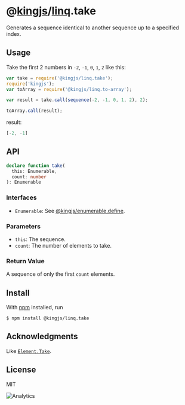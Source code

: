 # @[kingjs](https://www.npmjs.com/package/kingjs)/[linq](https://www.npmjs.com/package/@kingjs/linq).take
Generates a sequence identical to another sequence up to a specified index.
## Usage 
Take the first 2 numbers in `-2`, `-1`, `0`, `1`, `2` like this:
```js
var take = require('@kingjs/linq.take');
require('kingjs');
var toArray = require('@kingjs/linq.to-array');

var result = take.call(sequence(-2, -1, 0, 1, 2), 2);

toArray.call(result);
```
result:
```js
[-2, -1]
```
## API
```ts
declare function take(
  this: Enumerable,
  count: number
): Enumerable
```
### Interfaces
- `Enumerable`: See [@kingjs/enumerable.define](https://www.npmjs.com/package/@kingjs/enumerable.define).

### Parameters
- `this`: The sequence.
- `count`: The number of elements to take.

### Return Value
A sequence of only the first `count` elements. 

## Install
With [npm](https://npmjs.org/) installed, run
```
$ npm install @kingjs/linq.take
```
## Acknowledgments
Like [`Element.Take`](https://msdn.microsoft.com/en-us/library/bb503062(v=vs.110).aspx).
## License
MIT

![Analytics](https://analytics.kingjs.net/linq/take)